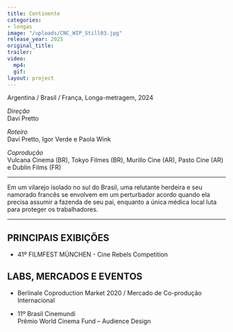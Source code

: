 ```yaml
---
title: Continente
categories:
- longas
image: "/uploads/CNC_WIP_Still03.jpg"
release_year: 2025
original_title: 
trailer: 
video:
  mp4: 
  gif: 
layout: project
---
```


Argentina / Brasil / França, Longa-metragem, 2024

*Direção*\
Davi Pretto

*Roteiro*\
Davi Pretto, Igor Verde e Paola Wink

*Coprodução*\
Vulcana Cinema (BR), Tokyo Filmes (BR), Murillo Cine (AR), Pasto Cine (AR) e Dublin Films (FR)

---

Em um vilarejo isolado no sul do Brasil, uma relutante herdeira e seu namorado francês se envolvem em um perturbador acordo quando ela precisa assumir a fazenda de seu pai, enquanto a única médica local luta para proteger os trabalhadores.

---

## PRINCIPAIS EXIBIÇÕES

* 41º FILMFEST MÜNCHEN - Cine Rebels Competition

## LABS, MERCADOS E EVENTOS

* Berlinale Coproduction Market 2020 / Mercado de Co-produção Internacional

* 11º Brasil Cinemundi\
  Prêmio World Cinema Fund – Audience Design